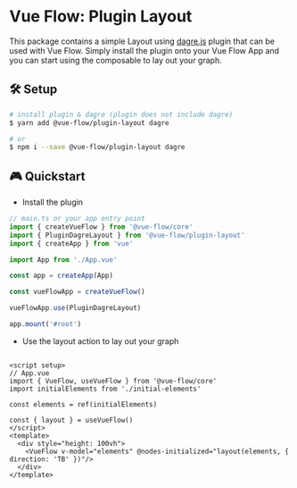 # Vue Flow: Plugin Layout

This package contains a simple Layout using [dagre.js](https://github.com/dagrejs/dagre) plugin that can be used with
Vue Flow.
Simply install the plugin onto your Vue Flow App and you can start using the composable to
lay out your graph.

## 🛠 Setup

```bash
# install plugin & dagre (plugin does not include dagre)
$ yarn add @vue-flow/plugin-layout dagre

# or
$ npm i --save @vue-flow/plugin-layout dagre
```

## 🎮 Quickstart

- Install the plugin

```ts
// main.ts or your app entry point
import { createVueFlow } from '@vue-flow/core'
import { PluginDagreLayout } from '@vue-flow/plugin-layout'
import { createApp } from 'vue'

import App from './App.vue'

const app = createApp(App)

const vueFlowApp = createVueFlow()

vueFlowApp.use(PluginDagreLayout)

app.mount('#root')
```

- Use the layout action to lay out your graph

```vue

<script setup>
// App.vue
import { VueFlow, useVueFlow } from '@vue-flow/core'
import initialElements from './initial-elements'

const elements = ref(initialElements)

const { layout } = useVueFlow()
</script>
<template>
  <div style="height: 100vh">
    <VueFlow v-model="elements" @nodes-initialized="layout(elements, { direction: 'TB' })"/>
  </div>
</template>
```
